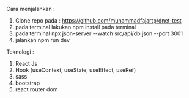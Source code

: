 Cara menjalankan : 
1. Clone repo pada :  https://github.com/muhammadfajartp/dnet-test
2. pada terminal lakukan npm install pada terminal
3. pada terminal npx json-server --watch src/api/db.json --port 3001
4. jalankan npm run dev

Teknologi : 
1. React Js
2. Hook (useContext, useState, useEffect, useRef)
3. sass
4. bootstrap
5. react router dom


